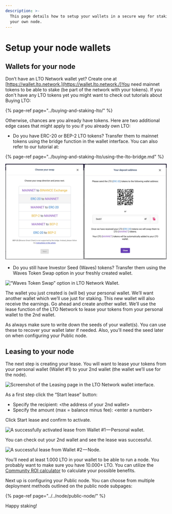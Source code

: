 ```yaml
---
description: >-
  This page details how to setup your wallets in a secure way for staking on
  your own node.
---
```


# Setup your node wallets

## **Wallets for your node**

Don’t have an LTO Network wallet yet? Create one at [https://wallet.lto.network.](https://wallet.lto.network./)You need mainnet tokens to be able to stake \(be part of the network with your tokens\). If you don't have any LTO tokens yet you might want to check out tutorials about Buying LTO:

{% page-ref page="../buying-and-staking-lto/" %}

Otherwise, chances are you already have tokens. Here are two additional edge cases that might apply to you if you already own LTO:

* Do you have ERC-20 or BEP-2 LTO tokens? Transfer them to mainnet tokens using the bridge function in the wallet interface. You can also refer to our tutorial at:

{% page-ref page="../buying-and-staking-lto/using-the-lto-bridge.md" %}

![Using the LTO token bridge you can swap your exchange tokens for mainnet tokens.](../../.gitbook/assets/lto_token_bridge.jpg)

* Do you still have Investor Seed \(Waves\) tokens? Transfer them using the Waves Token Swap option in your freshly created wallet.

![&#x201C;Waves Token Swap&#x201D; option in LTO Network Wallet.](https://cdn-images-1.medium.com/max/1600/1*AbFELf_LiQoOOShgTMLbng.png)

The wallet you just created is \(will be\) your personal wallet. We’ll want another wallet which we’ll use just for staking. This new wallet will also receive the earnings. Go ahead and create another wallet. We’ll use the lease function of the LTO Network to lease your tokens from your personal wallet to the 2nd wallet.

As always make sure to write down the seeds of your wallet\(s\). You can use these to recover your wallet later if needed. Also, you’ll need the seed later on when configuring your Public node.

## **Leasing to your node**

The next step is creating your lease. You will want to lease your tokens from your personal wallet \(Wallet \#1\) to your 2nd wallet \(the wallet we’ll use for the node\).

![Screenshot of the Leasing page in the LTO Network wallet interface.](https://cdn-images-1.medium.com/max/1600/1*cZnkI9ht6X1-73oZm_76cg.png)

As a first step click the “Start lease” button:

* Specify the recipient: &lt;the address of your 2nd wallet&gt;
* Specify the amount \(max = balance minus fee\): &lt;enter a number&gt;

Click Start lease and confirm to activate.

![A successfully activated lease from Wallet \#1&#x200A;&#x2014;&#x200A;Personal wallet.](https://cdn-images-1.medium.com/max/1600/1*Q7N5XnVodoVbBfhnV9TKwg.png)

You can check out your 2nd wallet and see the lease was successful.

![A successful lease from Wallet \#2&#x200A;&#x2014;&#x200A;Node.](https://cdn-images-1.medium.com/max/1600/1*eNZWqd9wxuC8x3HbBHed9w.png)

You’ll need at least 1.000 LTO in your wallet to be able to run a node. You probably want to make sure you have 10.000+ LTO. You can utilize the [Community ROI calculator](https://lto-lease.com/tools/roi) to calculate your possible benefits.

Next up is configuring your Public node. You can choose from multiple deployment methods outlined on the public node subpages:

{% page-ref page="../../node/public-node/" %}

 Happy staking!

